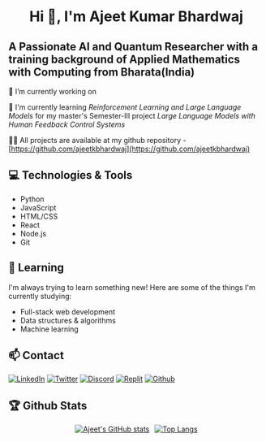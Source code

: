 

<h1 align = 'center'> Hi 👋, I'm Ajeet Kumar Bhardwaj </h1>
<h2>A Passionate AI and Quantum Researcher with a training background of Applied Mathematics with Computing from Bharata(India)</h2>


🔭 I’m currently working on 

🌱 I'm currently learning *Reinforcement Learning and Large Language Models* for my master's Semester-III project *Large Language Models with Human Feedback Control Systems*

👨‍💻 All projects are available at my github repository -  [https://github.com/ajeetkbhardwaj](https://github.com/ajeetkbhardwaj)
## 💻 Technologies & Tools


- Python
- JavaScript
- HTML/CSS
- React
- Node.js
- Git

## 🌱 Learning

I'm always trying to learn something new! Here are some of the things I'm currently studying:

- Full-stack web development
- Data structures & algorithms
- Machine learning

## 📫 Contact


[![LinkedIn](https://img.shields.io/badge/LinkedIn-ajeetkbhardwaj-blue)](https://www.linkedin.com/in/ajeetkbhardwaj/)
[![Twitter](https://img.shields.io/badge/Twitter-ajeetsbuzz-blue)](https://twitter.com/ajeetsbuzz)
[![Discord](https://img.shields.io/badge/Discord-Ajeet%231234-blue)]()
[![Replit](https://img.shields.io/badge/Replit-AjeetBhardwaj-blue)](https://replit.com/@AjeetBhardwaj)
[![Github](https://img.shields.io/badge/Github-AjeetBhardwaj-blue)](https://github.com/AjeetBhardwaj)

## 🏆 Github Stats

<div style="display:flex;justify-content:center;">
  <a href="https://github.com/ajeetkbhardwaj" style="margin-right:10px;">
    <img src="https://github-readme-stats.vercel.app/api?username=ajeetkbhardwaj&count_private=true&show_icons=true&theme=radical&include_all_commits=true" alt="Ajeet's GitHub stats" />
  </a>
  <a href="https://github.com/ajeetkbhardwaj">
    <img src="https://github-readme-stats.vercel.app/api/top-langs/?username=ajeetkbhardwaj&layout=compact&theme=radical" alt="Top Langs" />
  </a>
</div>

